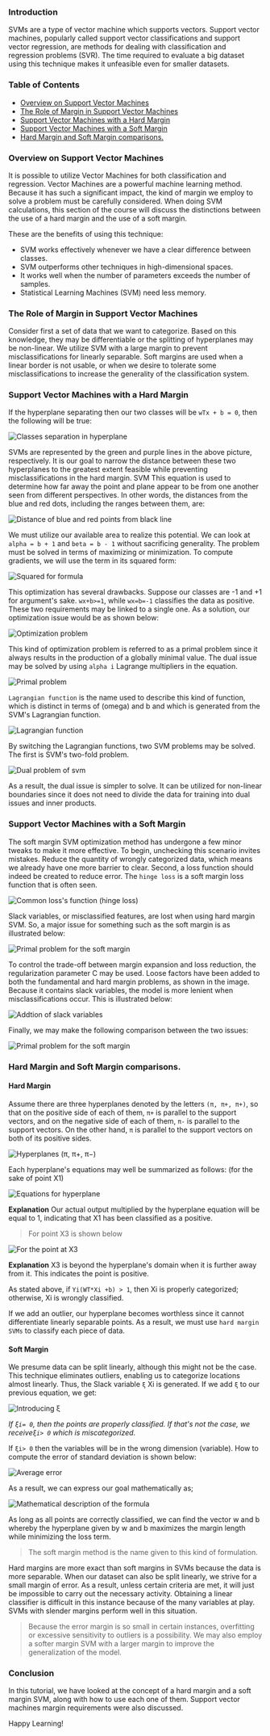 ### Introduction
SVMs are a type of vector machine which supports vectors. Support vector machines, popularly called support vector classifications and support vector regression, are methods for dealing with classification and regression problems (SVR). The time required to evaluate a big dataset using this technique makes it unfeasible even for smaller datasets. 

### Table of Contents
- [Overview on Support Vector Machines](#overview-on-support-vector-machines)
- [The Role of Margin in Support Vector Machines](#the-role-of-margin-in-support-vector-machines)
- [Support Vector Machines with a Hard Margin](#support-vector-machines-with-a-hard-margin)
- [Support Vector Machines with a Soft Margin](#support-vector-machines-with-a-soft-margin)
- [Hard Margin and Soft Margin comparisons.](#hard-margin-and-soft-margin-comparisons)

### Overview on Support Vector Machines
It is possible to utilize Vector Machines for both classification and regression. Vector Machines are a powerful machine learning method. Because it has such a significant impact, the kind of margin we employ to solve a problem must be carefully considered. When doing SVM calculations, this section of the course will discuss the distinctions between the use of a hard margin and the use of a soft margin.

These are the benefits of using this technique:
- SVM works effectively whenever we have a clear difference between classes.
- SVM outperforms other techniques in high-dimensional spaces.
- It works well when the number of parameters exceeds the number of samples.
- Statistical Learning Machines (SVM) need less memory.

### The Role of Margin in Support Vector Machines
Consider first a set of data that we want to categorize. Based on this knowledge, they may be differentiable or the splitting of hyperplanes may be non-linear. We utilize SVM with a large margin to prevent misclassifications for linearly separable. Soft margins are used when a linear border is not usable, or when we desire to tolerate some misclassifications to increase the generality of the classification system.

### Support Vector Machines with a Hard Margin
If the hyperplane separating  then our two classes will be `wTx + b = 0`, then the following will be true:

![Classes separation in hyperplane](engineering-education/using-a-hard-margin-vs-soft-margin-in-support-vector-machines/margin.jpg)

SVMs are represented by the green and purple lines in the above picture, respectively. It is our goal to narrow the distance between these two hyperplanes to the greatest extent feasible while preventing misclassifications in the hard margin. SVM This equation is used to determine how far away the point and plane appear to be from one another seen from different perspectives. In other words, the distances from  the blue and red dots, including the ranges between them, are:

![Distance of blue and red points from black line](engineering-education/using-a-hard-margin-vs-soft-margin-in-support-vector-machines/distance.jpg) 

We must utilize our available area to realize this potential. We can look at `alpha = b + 1` and `beta = b - 1` without sacrificing generality. The problem must be solved in terms of maximizing or minimization. To compute gradients, we will use the term in its squared form:

![Squared for formula](engineering-education/using-a-hard-margin-vs-soft-margin-in-support-vector-machines/gradient.jpg)

This optimization has several drawbacks. Suppose our classes are -1 and +1 for argument's sake. `wx+b>=1`, while `wx=b=-1` classifies the data as positive. These two requirements may be linked to a single one. As a solution, our optimization issue would be as shown below:

![Optimization problem](engineering-education/using-a-hard-margin-vs-soft-margin-in-support-vector-machines/formula.jpg)

This kind of optimization problem is referred to as a primal problem since it always results in the production of a globally minimal value. The dual issue may be solved by using `alpha i` Lagrange multipliers in the equation.

![Primal problem](engineering-education/using-a-hard-margin-vs-soft-margin-in-support-vector-machines/primal.jpg)

`Lagrangian function` is the name used to describe this kind of function, which is distinct in terms of (omega) and b and which is generated from the SVM's Lagrangian function.

![Lagrangian function](engineering-education/using-a-hard-margin-vs-soft-margin-in-support-vector-machines/function.jpg)

By switching the Lagrangian functions, two SVM problems may be solved. The first is SVM's two-fold problem.

![Dual problem of svm](engineering-education/using-a-hard-margin-vs-soft-margin-in-support-vector-machines/dual.jpg)

As a result, the dual issue is simpler to solve. It can be utilized for non-linear boundaries since it does not need to divide the data for training into dual issues and inner products.

### Support Vector Machines with a Soft Margin
The soft margin SVM optimization method has undergone a few minor tweaks to make it more effective. To begin, unchecking this scenario invites mistakes. Reduce the quantity of wrongly categorized data, which means we already have one more barrier to clear. Second, a loss function should indeed be created to reduce error. The `hinge loss` is a soft margin loss function that is often seen.

![Common loss's function (hinge loss)](engineering-education/using-a-hard-margin-vs-soft-margin-in-support-vector-machines/hinge.jpg)

Slack variables, or misclassified features, are lost when using hard margin SVM. So, a major issue for something such as  the soft margin is as illustrated below:

![Primal problem for the soft margin](engineering-education/using-a-hard-margin-vs-soft-margin-in-support-vector-machines/marg.jpg)

To control the trade-off between margin expansion and loss reduction, the regularization parameter C may be used. Loose factors have been added to both the fundamental and hard margin problems, as shown in the image. Because it contains slack variables, the model is more lenient when misclassifications occur. This is illustrated below:

![Addtion of slack variables](engineering-education/using-a-hard-margin-vs-soft-margin-in-support-vector-machines/slack.jpg)

Finally, we may make the following comparison between the two issues:

![Primal problem for the soft margin](engineering-education/using-a-hard-margin-vs-soft-margin-in-support-vector-machines/max.jpg)

### Hard Margin and Soft Margin comparisons.
#### Hard Margin
Assume there are three hyperplanes denoted by the letters `(π, π+, π+)`, so that on the positive side of each of them, `π+` is parallel to the support vectors, and on the negative side of each of them, `π-` is parallel to the support vectors. On the other hand, `π` is parallel to the support vectors on both of its positive sides.

![Hyperplanes (π, π+, π−)](engineering-education/using-a-hard-margin-vs-soft-margin-in-support-vector-machines/negative.jpg)

Each hyperplane's equations may well be summarized as follows:
(for the sake of point X1)

![Equations for hyperplane](engineering-education/using-a-hard-margin-vs-soft-margin-in-support-vector-machines/hyper.jpg)

**Explanation**
Our actual output multiplied by the hyperplane equation will be equal to 1, indicating that X1 has been classified as a positive.

> For point X3 is shown below

![For the point at X3](engineering-education/using-a-hard-margin-vs-soft-margin-in-support-vector-machines/three.jpg)

**Explanation**
X3 is beyond the hyperplane's domain when it is further away from it. This indicates the point is positive.

As stated above, if `Yi(WT*Xi +b) > 1`, then Xi is properly categorized; otherwise, Xi is wrongly classified.

If we add an outlier, our hyperplane becomes worthless since it cannot differentiate linearly separable points. As a result, we must use `hard margin SVMs` to classify each piece of data.

#### Soft Margin
We presume data can be split linearly, although this might not be the case. This technique eliminates outliers, enabling us to categorize locations almost linearly. Thus, the Slack variable  `ξ` Xi is generated. If we add  `ξ` to our previous equation, we get:

![Introducing ξ](engineering-education/using-a-hard-margin-vs-soft-margin-in-support-vector-machines/xi.jpg)

*If `ξi= 0`, then the points are properly classified. If that's not the case, we receive`ξi> 0` which is miscategorized.*

If `ξi> 0` then the variables will be in the wrong dimension (variable). How to compute the error of  standard deviation is shown below:

![Average error](engineering-education/using-a-hard-margin-vs-soft-margin-in-support-vector-machines/error.jpg)

As a result, we can express our goal mathematically as;

![Mathematical description of the formula](engineering-education/using-a-hard-margin-vs-soft-margin-in-support-vector-machines/min.jpg)

As long as all points are correctly classified, we can find the vector w and b whereby the hyperplane given by w and b maximizes the margin length while minimizing the loss term.

> The soft margin method is the name given to this kind of formulation.

Hard margins are more exact than soft margins in SVMs because the data is more separable. When our dataset can also be split linearly, we strive for a small margin of error. As a result, unless certain criteria are met, it will just be impossible to carry out the necessary activity. Obtaining a linear classifier is difficult in this instance because of the many variables at play. SVMs with slender margins perform well in this situation.

> Because the error margin is so small in certain instances, overfitting or excessive sensitivity to outliers is a possibility. We may also employ a softer margin SVM with a larger margin to improve the generalization of the model.

### Conclusion
In this tutorial, we have looked at the concept of a hard margin and a soft margin SVM, along with how to use each one of them. Support vector machines margin requirements were also discussed.

Happy Learning!